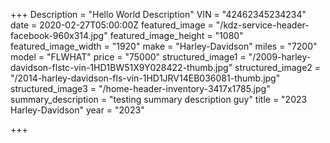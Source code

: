 +++
Description = "Hello World Description"
VIN = "42462345234234"
date = 2020-02-27T05:00:00Z
featured_image = "/kdz-service-header-facebook-960x314.jpg"
featured_image_height = "1080"
featured_image_width = "1920"
make = "Harley-Davidson"
miles = "7200"
model = "FLWHAT"
price = "75000"
structured_image1 = "/2009-harley-davidson-flstc-vin-1HD1BW51X9Y028422-thumb.jpg"
structured_image2 = "/2014-harley-davidson-fls-vin-1HD1JRV14EB036081-thumb.jpg"
structured_image3 = "/home-header-inventory-3417x1785.jpg"
summary_description = "testing summary description guy"
title = "2023 Harley-Davidson"
year = "2023"

+++
